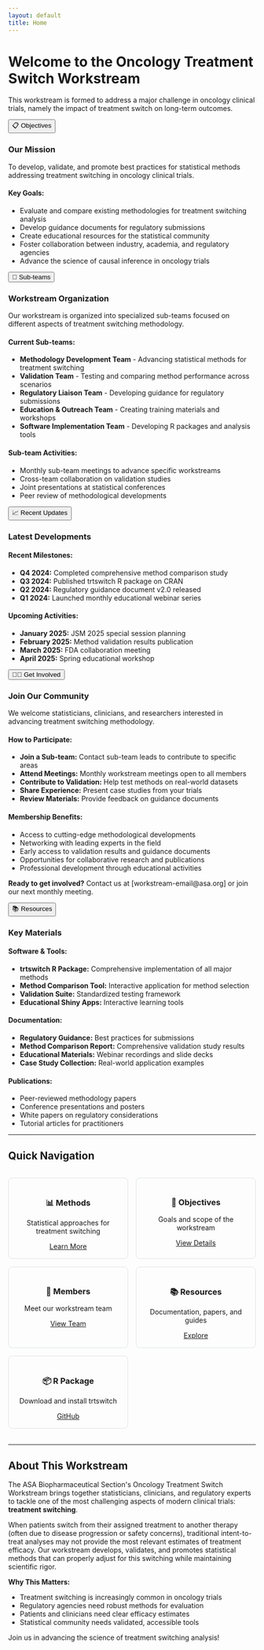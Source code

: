 ```yaml
---
layout: default
title: Home
---
```


# Welcome to the Oncology Treatment Switch Workstream

This workstream is formed to address a major challenge in oncology clinical trials, namely the impact of treatment switch on long-term outcomes.

<button class="collapsible">📋 Objectives</button>
<div class="collapsible-content">
  <h3>Our Mission</h3>
  <p>To develop, validate, and promote best practices for statistical methods addressing treatment switching in oncology clinical trials.</p>
  
  <h4>Key Goals:</h4>
  <ul>
    <li>Evaluate and compare existing methodologies for treatment switching analysis</li>
    <li>Develop guidance documents for regulatory submissions</li>
    <li>Create educational resources for the statistical community</li>
    <li>Foster collaboration between industry, academia, and regulatory agencies</li>
    <li>Advance the science of causal inference in oncology trials</li>
  </ul>
</div>

<button class="collapsible">👥 Sub-teams</button>
<div class="collapsible-content">
  <h3>Workstream Organization</h3>
  <p>Our workstream is organized into specialized sub-teams focused on different aspects of treatment switching methodology.</p>
  
  <h4>Current Sub-teams:</h4>
  <ul>
    <li><strong>Methodology Development Team</strong> - Advancing statistical methods for treatment switching</li>
    <li><strong>Validation Team</strong> - Testing and comparing method performance across scenarios</li>
    <li><strong>Regulatory Liaison Team</strong> - Developing guidance for regulatory submissions</li>
    <li><strong>Education & Outreach Team</strong> - Creating training materials and workshops</li>
    <li><strong>Software Implementation Team</strong> - Developing R packages and analysis tools</li>
  </ul>
  
  <h4>Sub-team Activities:</h4>
  <ul>
    <li>Monthly sub-team meetings to advance specific workstreams</li>
    <li>Cross-team collaboration on validation studies</li>
    <li>Joint presentations at statistical conferences</li>
    <li>Peer review of methodological developments</li>
  </ul>
</div>

<button class="collapsible">📈 Recent Updates</button>
<div class="collapsible-content">
  <h3>Latest Developments</h3>
  
  <h4>Recent Milestones:</h4>
  <ul>
    <li><strong>Q4 2024:</strong> Completed comprehensive method comparison study</li>
    <li><strong>Q3 2024:</strong> Published trtswitch R package on CRAN</li>
    <li><strong>Q2 2024:</strong> Regulatory guidance document v2.0 released</li>
    <li><strong>Q1 2024:</strong> Launched monthly educational webinar series</li>
  </ul>
  
  <h4>Upcoming Activities:</h4>
  <ul>
    <li><strong>January 2025:</strong> JSM 2025 special session planning</li>
    <li><strong>February 2025:</strong> Method validation results publication</li>
    <li><strong>March 2025:</strong> FDA collaboration meeting</li>
    <li><strong>April 2025:</strong> Spring educational workshop</li>
  </ul>
</div>

<button class="collapsible">👨‍💼 Get Involved</button>
<div class="collapsible-content">
  <h3>Join Our Community</h3>
  <p>We welcome statisticians, clinicians, and researchers interested in advancing treatment switching methodology.</p>
  
  <h4>How to Participate:</h4>
  <ul>
    <li><strong>Join a Sub-team:</strong> Contact sub-team leads to contribute to specific areas</li>
    <li><strong>Attend Meetings:</strong> Monthly workstream meetings open to all members</li>
    <li><strong>Contribute to Validation:</strong> Help test methods on real-world datasets</li>
    <li><strong>Share Experience:</strong> Present case studies from your trials</li>
    <li><strong>Review Materials:</strong> Provide feedback on guidance documents</li>
  </ul>
  
  <h4>Membership Benefits:</h4>
  <ul>
    <li>Access to cutting-edge methodological developments</li>
    <li>Networking with leading experts in the field</li>
    <li>Early access to validation results and guidance documents</li>
    <li>Opportunities for collaborative research and publications</li>
    <li>Professional development through educational activities</li>
  </ul>
  
  <p><strong>Ready to get involved?</strong> Contact us at [workstream-email@asa.org] or join our next monthly meeting.</p>
</div>

<button class="collapsible">📚 Resources</button>
<div class="collapsible-content">
  <h3>Key Materials</h3>
  
  <h4>Software & Tools:</h4>
  <ul>
    <li><strong>trtswitch R Package:</strong> Comprehensive implementation of all major methods</li>
    <li><strong>Method Comparison Tool:</strong> Interactive application for method selection</li>
    <li><strong>Validation Suite:</strong> Standardized testing framework</li>
    <li><strong>Educational Shiny Apps:</strong> Interactive learning tools</li>
  </ul>
  
  <h4>Documentation:</h4>
  <ul>
    <li><strong>Regulatory Guidance:</strong> Best practices for submissions</li>
    <li><strong>Method Comparison Report:</strong> Comprehensive validation study results</li>
    <li><strong>Educational Materials:</strong> Webinar recordings and slide decks</li>
    <li><strong>Case Study Collection:</strong> Real-world application examples</li>
  </ul>
  
  <h4>Publications:</h4>
  <ul>
    <li>Peer-reviewed methodology papers</li>
    <li>Conference presentations and posters</li>
    <li>White papers on regulatory considerations</li>
    <li>Tutorial articles for practitioners</li>
  </ul>
</div>

---

## Quick Navigation

<div style="display: grid; grid-template-columns: repeat(auto-fit, minmax(200px, 1fr)); gap: 1rem; margin: 2rem 0;">
  <div style="text-align: center; padding: 1rem; border: 1px solid #dee2e6; border-radius: 8px;">
    <h3>📊 Methods</h3>
    <p>Statistical approaches for treatment switching</p>
    <a href="{{ '/methods' | relative_url }}" class="btn">Learn More</a>
  </div>
  
  <div style="text-align: center; padding: 1rem; border: 1px solid #dee2e6; border-radius: 8px;">
    <h3>🎯 Objectives</h3>
    <p>Goals and scope of the workstream</p>
    <a href="{{ '/objectives' | relative_url }}" class="btn">View Details</a>
  </div>
  
  <div style="text-align: center; padding: 1rem; border: 1px solid #dee2e6; border-radius: 8px;">
    <h3>👥 Members</h3>
    <p>Meet our workstream team</p>
    <a href="{{ '/members' | relative_url }}" class="btn">View Team</a>
  </div>
  
  <div style="text-align: center; padding: 1rem; border: 1px solid #dee2e6; border-radius: 8px;">
    <h3>📚 Resources</h3>
    <p>Documentation, papers, and guides</p>
    <a href="{{ '/resources' | relative_url }}" class="btn">Explore</a>
  </div>
  
  <div style="text-align: center; padding: 1rem; border: 1px solid #dee2e6; border-radius: 8px;">
    <h3>📦 R Package</h3>
    <p>Download and install trtswitch</p>
    <a href="https://github.com/ShreyaSreeram27/trtswitch" class="btn" target="_blank">GitHub</a>
  </div>
</div>

---

## About This Workstream

The ASA Biopharmaceutical Section's Oncology Treatment Switch Workstream brings together statisticians, clinicians, and regulatory experts to tackle one of the most challenging aspects of modern clinical trials: **treatment switching**.

When patients switch from their assigned treatment to another therapy (often due to disease progression or safety concerns), traditional intent-to-treat analyses may not provide the most relevant estimates of treatment efficacy. Our workstream develops, validates, and promotes statistical methods that can properly adjust for this switching while maintaining scientific rigor.

**Why This Matters:**
- Treatment switching is increasingly common in oncology trials
- Regulatory agencies need robust methods for evaluation
- Patients and clinicians need clear efficacy estimates
- Statistical community needs validated, accessible tools

Join us in advancing the science of treatment switching analysis!
